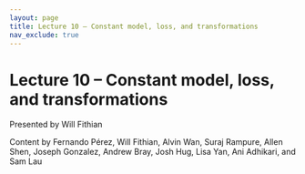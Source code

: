```yaml
---
layout: page
title: Lecture 10 – Constant model, loss, and transformations
nav_exclude: true
---
```


# Lecture 10 – Constant model, loss, and transformations

Presented by Will Fithian

Content by Fernando Pérez, Will Fithian, Alvin Wan, Suraj Rampure, Allen Shen, Joseph Gonzalez, Andrew Bray, Josh Hug, Lisa Yan, Ani Adhikari, and Sam Lau


